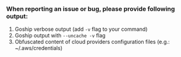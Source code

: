 ### When reporting an issue or bug, please provide following output:
1. Goship verbose output (add `-v` flag to your command)
2. Goship output with `--uncache -v` flag
3. Obfuscated content of cloud providers configuration files (e.g.: ~/.aws/credentials)
